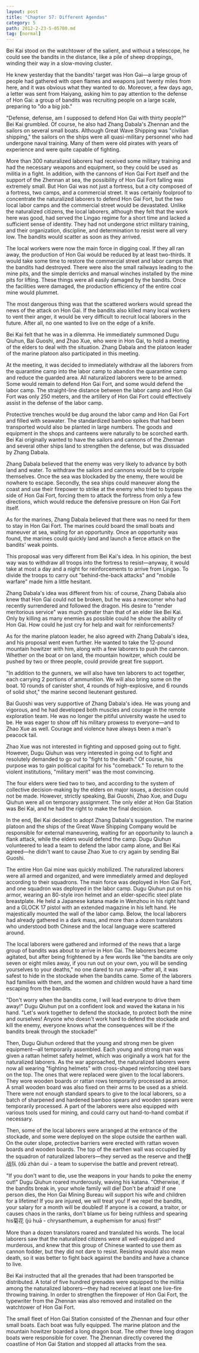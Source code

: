 ```yaml
---
layout: post
title: "Chapter 57: Different Agendas"
category: 5
path: 2012-2-23-5-05700.md
tag: [normal]
---
```


Bei Kai stood on the watchtower of the salient, and without a telescope, he could see the bandits in the distance, like a pile of sheep droppings, winding their way in a slow-moving cluster.

He knew yesterday that the bandits' target was Hon Gai—a large group of people had gathered with open flames and weapons just twenty miles from here, and it was obvious what they wanted to do. Moreover, a few days ago, a letter was sent from Haiyang, asking him to pay attention to the defense of Hon Gai: a group of bandits was recruiting people on a large scale, preparing to "do a big job."

"Defense, defense, am I supposed to defend Hon Gai with thirty people?" Bei Kai grumbled. Of course, he also had Zhang Dabala's Zhennan and the sailors on several small boats. Although Great Wave Shipping was "civilian shipping," the sailors on the ships were all quasi-military personnel who had undergone naval training. Many of them were old pirates with years of experience and were quite capable of fighting.

More than 300 naturalized laborers had received some military training and had the necessary weapons and equipment, so they could be used as militia in a fight. In addition, with the cannons of Hon Gai Fort itself and the support of the Zhennan at sea, the possibility of Hon Gai Fort falling was extremely small. But Hon Gai was not just a fortress, but a city composed of a fortress, two camps, and a commercial street. It was certainly foolproof to concentrate the naturalized laborers to defend Hon Gai Fort, but the two local labor camps and the commercial street would be devastated. Unlike the naturalized citizens, the local laborers, although they felt that the work here was good, had served the Lingao regime for a short time and lacked a sufficient sense of identity. They had not undergone strict military training, and their organization, discipline, and determination to resist were all very low. The bandits would scatter as soon as they arrived.

The local workers were now the main force in digging coal. If they all ran away, the production of Hon Gai would be reduced by at least two-thirds. It would take some time to restore the commercial street and labor camps that the bandits had destroyed. There were also the small railways leading to the mine pits, and the simple derricks and manual winches installed by the mine pits for lifting. These things were all easily damaged by the bandits. Once the facilities were damaged, the production efficiency of the entire coal mine would plummet.

The most dangerous thing was that the scattered workers would spread the news of the attack on Hon Gai. If the bandits also killed many local workers to vent their anger, it would be very difficult to recruit local laborers in the future. After all, no one wanted to live on the edge of a knife.

Bei Kai felt that he was in a dilemma. He immediately summoned Dugu Qiuhun, Bai Guoshi, and Zhao Xue, who were in Hon Gai, to hold a meeting of the elders to deal with the situation. Zhang Dabala and the platoon leader of the marine platoon also participated in this meeting.

At the meeting, it was decided to immediately withdraw all the laborers from the quarantine camp into the labor camp to abandon the quarantine camp and reduce the guarded area. All naturalized laborers were to be armed. Some would remain to defend Hon Gai Fort, and some would defend the labor camp. The straight-line distance between the labor camp and Hon Gai Fort was only 250 meters, and the artillery of Hon Gai Fort could effectively assist in the defense of the labor camp.

Protective trenches would be dug around the labor camp and Hon Gai Fort and filled with seawater. The standardized bamboo spikes that had been transported would also be planted in large numbers. The goods and equipment in the shops and canteens were naturally to be scorched earth. Bei Kai originally wanted to have the sailors and cannons of the Zhennan and several other ships land to strengthen the defense, but was dissuaded by Zhang Dabala.

Zhang Dabala believed that the enemy was very likely to advance by both land and water. To withdraw the sailors and cannons would be to cripple themselves. Once the sea was blockaded by the enemy, there would be nowhere to escape. Secondly, the sea ships could maneuver along the coast and use their firepower to strike at the enemy who tried to bypass the side of Hon Gai Fort, forcing them to attack the fortress from only a few directions, which would reduce the defensive pressure on Hon Gai Fort itself.

As for the marines, Zhang Dabala believed that there was no need for them to stay in Hon Gai Fort. The marines could board the small boats and maneuver at sea, waiting for an opportunity. Once an opportunity was found, the marines could quickly land and launch a fierce attack on the bandits' weak points.

This proposal was very different from Bei Kai's idea. In his opinion, the best way was to withdraw all troops into the fortress to resist—anyway, it would take at most a day and a night for reinforcements to arrive from Lingao. To divide the troops to carry out "behind-the-back attacks" and "mobile warfare" made him a little hesitant.

Zhang Dabala's idea was different from his: of course, Zhang Dabala also knew that Hon Gai could not be broken, but he was a newcomer who had recently surrendered and followed the dragon. His desire to "render meritorious service" was much greater than that of an elder like Bei Kai. Only by killing as many enemies as possible could he show the ability of Hon Gai. How could he just cry for help and wait for reinforcements?

As for the marine platoon leader, he also agreed with Zhang Dabala's idea, and his proposal went even further. He wanted to take the 12-pound mountain howitzer with him, along with a few laborers to push the cannon. Whether on the boat or on land, the mountain howitzer, which could be pushed by two or three people, could provide great fire support.

"In addition to the gunners, we will also have ten laborers to act together, each carrying 2 portions of ammunition. We will also bring some on the boat. 10 rounds of canister shot, 4 rounds of high-explosive, and 6 rounds of solid shot," the marine second lieutenant gestured.

Bai Guoshi was very supportive of Zhang Dabala's idea. He was young and vigorous, and he had developed both muscles and courage in the remote exploration team. He was no longer the pitiful university waste he used to be. He was eager to show off his military prowess to everyone—and to Zhao Xue as well. Courage and violence have always been a man's peacock tail.

Zhao Xue was not interested in fighting and opposed going out to fight. However, Dugu Qiuhun was very interested in going out to fight and resolutely demanded to go out to "fight to the death." Of course, his purpose was to gain political capital for his "comeback." To return to the violent institutions, "military merit" was the most convincing.

The four elders were tied two to two, and according to the system of collective decision-making by the elders on major issues, a decision could not be made. However, strictly speaking, Bai Guoshi, Zhao Xue, and Dugu Qiuhun were all on temporary assignment. The only elder at Hon Gai Station was Bei Kai, and he had the right to make the final decision.

In the end, Bei Kai decided to adopt Zhang Dabala's suggestion. The marine platoon and the ships of the Great Wave Shipping Company would be responsible for external maneuvering, waiting for an opportunity to launch a flank attack, while the elders would defend the camp. Dugu Qiuhun volunteered to lead a team to defend the labor camp alone, and Bei Kai agreed—he didn't want to cause Zhao Xue to cry again by sending Bai Guoshi.

The entire Hon Gai mine was quickly mobilized. The naturalized laborers were all armed and organized, and were immediately armed and deployed according to their squadrons. The main force was deployed in Hon Gai Fort, and one squadron was deployed in the labor camp. Dugu Qiuhun put on his armor, wearing an 80-style iron helmet and an elder-specific steel plate breastplate. He held a Japanese katana made in Wenzhou in his right hand and a GLOCK 17 pistol with an extended magazine in his left hand. He majestically mounted the wall of the labor camp. Below, the local laborers had already gathered in a dark mass, and more than a dozen translators who understood both Chinese and the local language were scattered around.

The local laborers were gathered and informed of the news that a large group of bandits was about to arrive in Hon Gai. The laborers became agitated, but after being frightened by a few words like "the bandits are only seven or eight miles away, if you run out on your own, you will be sending yourselves to your deaths," no one dared to run away—after all, it was safest to hide in the stockade when the bandits came. Some of the laborers had families with them, and the women and children would have a hard time escaping from the bandits.

"Don't worry when the bandits come, I will lead everyone to drive them away!" Dugu Qiuhun put on a confident look and waved the katana in his hand. "Let's work together to defend the stockade, to protect both the mine and ourselves! Anyone who doesn't work hard to defend the stockade and kill the enemy, everyone knows what the consequences will be if the bandits break through the stockade!"

Then, Dugu Qiuhun ordered that the young and strong men be given equipment—all temporarily assembled. Each young and strong man was given a rattan helmet safety helmet, which was originally a work hat for the naturalized laborers. As the war approached, the naturalized laborers were now all wearing "fighting helmets" with cross-shaped reinforcing steel bars on the top. The ones that were replaced were given to the local laborers. They wore wooden boards or rattan rows temporarily processed as armor. A small wooden board was also fixed on their arms to be used as a shield. There were not enough standard spears to give to the local laborers, so a batch of sharpened and hardened bamboo spears and wooden spears were temporarily processed. A part of the laborers were also equipped with various tools used for mining, and could carry out hand-to-hand combat if necessary.

Then, some of the local laborers were arranged at the entrance of the stockade, and some were deployed on the slope outside the earthen wall. On the outer slope, protective barriers were erected with rattan woven boards and wooden boards. The top of the earthen wall was occupied by the squadron of naturalized laborers—they served as the reserve and the督战队 (dū zhàn duì - a team to supervise the battle and prevent retreat).

"If you don't want to die, use the weapons in your hands to poke the enemy out!" Dugu Qiuhun roared murderously, waving his katana. "Otherwise, if the bandits break in, your whole family will die! Don't be afraid! If one person dies, the Hon Gai Mining Bureau will support his wife and children for a lifetime! If you are injured, we will treat you! If we repel the bandits, your salary for a month will be doubled! If anyone is a coward, a traitor, or causes chaos in the ranks, don't blame us for being ruthless and spearing his菊花 (jú huā - chrysanthemum, a euphemism for anus) first!"

More than a dozen translators roared and translated his words. The local laborers saw that the naturalized citizens were all well-equipped and murderous, and knew that this group of Chinese wanted to use them as cannon fodder, but they did not dare to resist. Resisting would also mean death, so it was better to fight back against the bandits and have a chance to live.

Bei Kai instructed that all the grenades that had been transported be distributed. A total of five hundred grenades were equipped to the militia among the naturalized laborers—they had received at least one live-fire throwing training. In order to strengthen the firepower of Hon Gai Fort, the typewriter from the Zhennan was also removed and installed on the watchtower of Hon Gai Fort.

The small fleet of Hon Gai Station consisted of the Zhennan and four other small boats. Each boat was fully equipped. The marine platoon and the mountain howitzer boarded a long dragon boat. The other three long dragon boats were responsible for cover. The Zhennan directly covered the coastline of Hon Gai Station and stopped all attacks from the sea.